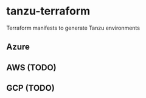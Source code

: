 # tanzu-terraform
Terraform manifests to generate Tanzu environments

## Azure

## AWS (TODO)

## GCP (TODO)